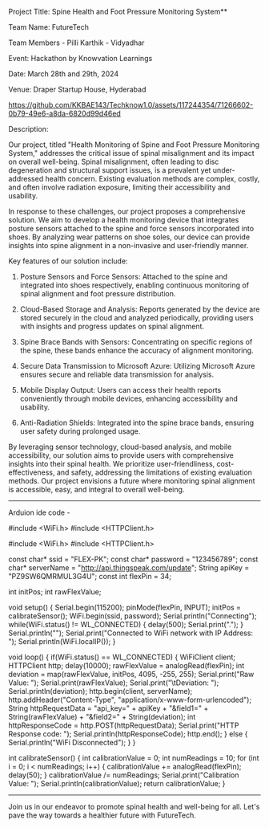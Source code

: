 Project Title: Spine Health and Foot Pressure Monitoring System**

Team Name: FutureTech

Team Members - Pilli Karthik
             - Vidyadhar

Event: Hackathon by Knowvation Learnings

Date: March 28th and 29th, 2024

Venue: Draper Startup House, Hyderabad


https://github.com/KKBAE143/Techknow1.0/assets/117244354/71266602-0b79-49e6-a8da-6820d99d46ed

Description:

Our project, titled "Health Monitoring of Spine and Foot Pressure Monitoring System," addresses the critical issue of spinal misalignment and its impact on overall well-being. Spinal misalignment, often leading to disc degeneration and structural support issues, is a prevalent yet under-addressed health concern. Existing evaluation methods are complex, costly, and often involve radiation exposure, limiting their accessibility and usability.

In response to these challenges, our project proposes a comprehensive solution. We aim to develop a health monitoring device that integrates posture sensors attached to the spine and force sensors incorporated into shoes. By analyzing wear patterns on shoe soles, our device can provide insights into spine alignment in a non-invasive and user-friendly manner. 

Key features of our solution include:

1. Posture Sensors and Force Sensors: Attached to the spine and integrated into shoes respectively, enabling continuous monitoring of spinal alignment and foot pressure distribution.

2. Cloud-Based Storage and Analysis: Reports generated by the device are stored securely in the cloud and analyzed periodically, providing users with insights and progress updates on spinal alignment.

3. Spine Brace Bands with Sensors: Concentrating on specific regions of the spine, these bands enhance the accuracy of alignment monitoring.

4. Secure Data Transmission to Microsoft Azure: Utilizing Microsoft Azure ensures secure and reliable data transmission for analysis.

5. Mobile Display Output: Users can access their health reports conveniently through mobile devices, enhancing accessibility and usability.

6. Anti-Radiation Shields: Integrated into the spine brace bands, ensuring user safety during prolonged usage.

By leveraging sensor technology, cloud-based analysis, and mobile accessibility, our solution aims to provide users with comprehensive insights into their spinal health. We prioritize user-friendliness, cost-effectiveness, and safety, addressing the limitations of existing evaluation methods. Our project envisions a future where monitoring spinal alignment is accessible, easy, and integral to overall well-being.

--------------------------------------------------------------------------------------------------------------------------------------------------------------

Arduion ide code - 

#include <WiFi.h>
#include <HTTPClient.h>

#include <WiFi.h>
#include <HTTPClient.h>

const char* ssid = "FLEX-PK";
const char* password = "123456789";
const char* serverName = "http://api.thingspeak.com/update";
String apiKey = "PZ9SW6QMRMUL3G4U";
const int flexPin = 34;

int initPos;
int rawFlexValue;

void setup() {
  Serial.begin(115200);
  pinMode(flexPin, INPUT);
  initPos = calibrateSensor();
  WiFi.begin(ssid, password);
  Serial.println("Connecting");
  while(WiFi.status() != WL_CONNECTED) {
    delay(500);
    Serial.print(".");
  }
  Serial.println("");
  Serial.print("Connected to WiFi network with IP Address: ");
  Serial.println(WiFi.localIP());
}

void loop() {
  if(WiFi.status() == WL_CONNECTED) {
    WiFiClient client;
    HTTPClient http;
    delay(10000);
    rawFlexValue = analogRead(flexPin);
    int deviation = map(rawFlexValue, initPos, 4095, -255, 255);
    Serial.print("Raw Value: ");
    Serial.print(rawFlexValue);
    Serial.print("\tDeviation: ");
    Serial.println(deviation);
    http.begin(client, serverName);
    http.addHeader("Content-Type", "application/x-www-form-urlencoded");
    String httpRequestData = "api_key=" + apiKey + "&field1=" + String(rawFlexValue) + "&field2=" + String(deviation);
    int httpResponseCode = http.POST(httpRequestData);
    Serial.print("HTTP Response code: ");
    Serial.println(httpResponseCode);
    http.end();
  } else {
    Serial.println("WiFi Disconnected");
  }
}

int calibrateSensor() {
  int calibrationValue = 0;
  int numReadings = 10;
  for (int i = 0; i < numReadings; i++) {
    calibrationValue += analogRead(flexPin);
    delay(50);
  }
  calibrationValue /= numReadings;
  Serial.print("Calibration Value: ");
  Serial.println(calibrationValue);
  return calibrationValue;
}

--------------------------------------------------------------------------------------------------------------------------------------------------------------

Join us in our endeavor to promote spinal health and well-being for all. Let's pave the way towards a healthier future with FutureTech.
